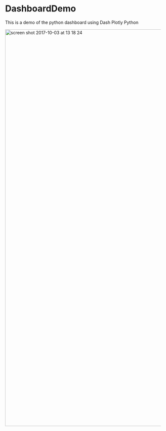 # DashboardDemo
This is a demo of the python dashboard using Dash Plotly Python

<img width="1280" alt="screen shot 2017-10-03 at 13 18 24" src="https://user-images.githubusercontent.com/24259333/31158323-9409127e-a886-11e7-897d-7ad0ddfba938.png">

